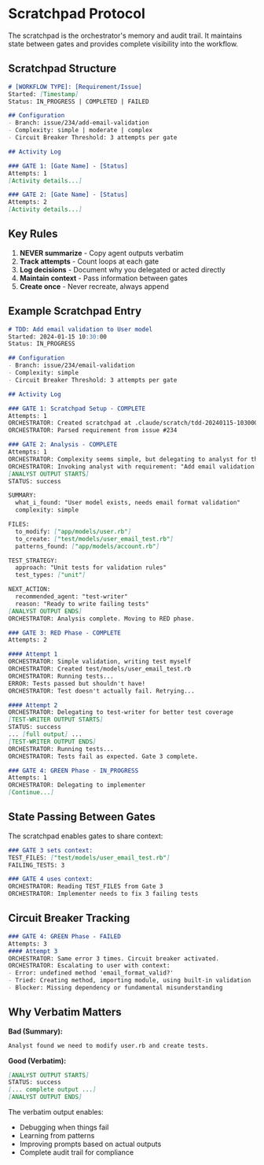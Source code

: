 # Scratchpad Protocol
The scratchpad is the orchestrator's memory and audit trail. It maintains state between gates and provides complete visibility into the workflow.

## Scratchpad Structure

```markdown
# [WORKFLOW TYPE]: [Requirement/Issue]
Started: [Timestamp]
Status: IN_PROGRESS | COMPLETED | FAILED

## Configuration
- Branch: issue/234/add-email-validation
- Complexity: simple | moderate | complex
- Circuit Breaker Threshold: 3 attempts per gate

## Activity Log

### GATE 1: [Gate Name] - [Status]
Attempts: 1
[Activity details...]

### GATE 2: [Gate Name] - [Status]
Attempts: 2
[Activity details...]
```

## Key Rules

1. **NEVER summarize** - Copy agent outputs verbatim
2. **Track attempts** - Count loops at each gate
3. **Log decisions** - Document why you delegated or acted directly
4. **Maintain context** - Pass information between gates
5. **Create once** - Never recreate, always append

## Example Scratchpad Entry

```markdown
# TDD: Add email validation to User model
Started: 2024-01-15 10:30:00
Status: IN_PROGRESS

## Configuration
- Branch: issue/234/email-validation
- Complexity: simple
- Circuit Breaker Threshold: 3 attempts per gate

## Activity Log

### GATE 1: Scratchpad Setup - COMPLETE
Attempts: 1
ORCHESTRATOR: Created scratchpad at .claude/scratch/tdd-20240115-103000.md
ORCHESTRATOR: Parsed requirement from issue #234

### GATE 2: Analysis - COMPLETE
Attempts: 1
ORCHESTRATOR: Complexity seems simple, but delegating to analyst for thoroughness
ORCHESTRATOR: Invoking analyst with requirement: "Add email validation to User model"
[ANALYST OUTPUT STARTS]
STATUS: success

SUMMARY:
  what_i_found: "User model exists, needs email format validation"
  complexity: simple

FILES:
  to_modify: ["app/models/user.rb"]
  to_create: ["test/models/user_email_test.rb"]
  patterns_found: ["app/models/account.rb"]

TEST_STRATEGY:
  approach: "Unit tests for validation rules"
  test_types: ["unit"]

NEXT_ACTION:
  recommended_agent: "test-writer"
  reason: "Ready to write failing tests"
[ANALYST OUTPUT ENDS]
ORCHESTRATOR: Analysis complete. Moving to RED phase.

### GATE 3: RED Phase - COMPLETE
Attempts: 2

#### Attempt 1
ORCHESTRATOR: Simple validation, writing test myself
ORCHESTRATOR: Created test/models/user_email_test.rb
ORCHESTRATOR: Running tests...
ERROR: Tests passed but shouldn't have!
ORCHESTRATOR: Test doesn't actually fail. Retrying...

#### Attempt 2
ORCHESTRATOR: Delegating to test-writer for better test coverage
[TEST-WRITER OUTPUT STARTS]
STATUS: success
... [full output] ...
[TEST-WRITER OUTPUT ENDS]
ORCHESTRATOR: Running tests...
ORCHESTRATOR: Tests fail as expected. Gate 3 complete.

### GATE 4: GREEN Phase - IN_PROGRESS
Attempts: 1
ORCHESTRATOR: Delegating to implementer
[Continue...]
```

## State Passing Between Gates

The scratchpad enables gates to share context:

```markdown
### GATE 3 sets context:
TEST_FILES: ["test/models/user_email_test.rb"]
FAILING_TESTS: 3

### GATE 4 uses context:
ORCHESTRATOR: Reading TEST_FILES from Gate 3
ORCHESTRATOR: Implementer needs to fix 3 failing tests
```

## Circuit Breaker Tracking

```markdown
### GATE 4: GREEN Phase - FAILED
Attempts: 3
#### Attempt 3
ORCHESTRATOR: Same error 3 times. Circuit breaker activated.
ORCHESTRATOR: Escalating to user with context:
- Error: undefined method 'email_format_valid?'
- Tried: Creating method, importing module, using built-in validation
- Blocker: Missing dependency or fundamental misunderstanding
```

## Why Verbatim Matters

**Bad (Summary):**
```markdown
Analyst found we need to modify user.rb and create tests.
```

**Good (Verbatim):**
```markdown
[ANALYST OUTPUT STARTS]
STATUS: success
[... complete output ...]
[ANALYST OUTPUT ENDS]
```

The verbatim output enables:
- Debugging when things fail
- Learning from patterns
- Improving prompts based on actual outputs
- Complete audit trail for compliance

